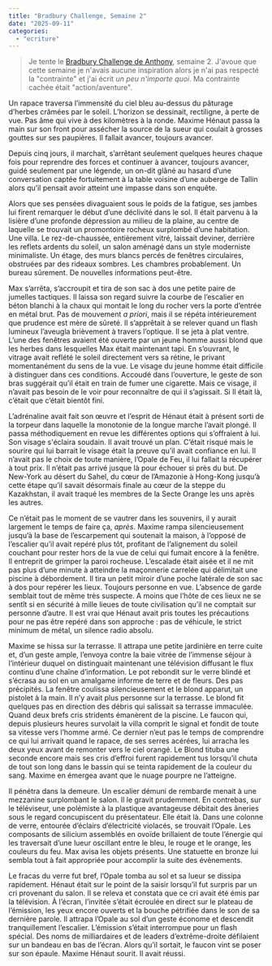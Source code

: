 ```yaml
---
title: "Bradbury Challenge, Semaine 2"
date: "2025-09-11"
categories: 
  - "ecriture"
---
```


> Je tente le [Bradbury Challenge de Anthony]([https://steady.page/fr/nouvelles-corail/posts/b334e20f-01ad-4e5c-9b9c-d3c32e777c8f](https://steady.page/fr/nouvelles-corail/posts/9d4c18f7-8978-4f1d-acf2-16ab9ac9434c)), semaine 2. J'avoue que cette semaine je n'avais aucune inspiration alors je n'ai pas respecté la "contrainte" et j'ai écrit _un peu n'importe quoi_. Ma contrainte cachée était "action/aventure".


Un rapace traversa l’immensité du ciel bleu au-dessus du pâturage d’herbes crâmées par le soleil. L’horizon se dessinait, rectiligne, à perte de vue. Pas âme qui vive à des kilomètres à la ronde. Maxime Hénaut passa la main sur son front pour assécher la source de la sueur qui coulait à grosses gouttes sur ses paupières. Il fallait avancer, toujours avancer.

Depuis cinq jours, il marchait, s’arrêtant seulement quelques heures chaque fois pour reprendre des forces et continuer à avancer, toujours avancer, guidé seulement par une légende, un on-dit glâné au hasard d’une conversation captée fortuitement à la table voisine d’une auberge de Tallin alors qu’il pensait avoir atteint une impasse dans son enquête.

Alors que ses pensées divaguaient sous le poids de la fatigue, ses jambes lui firent remarquer le début d’une déclivité dans le sol. Il était parvenu à la lisière d’une profonde dépression au milieu de la plaine, au centre de laquelle se trouvait un promontoire rocheux surplombé d’une habitation. Une villa. Le rez-de-chaussée, entièrement vitré, laissait deviner, derrière les reflets ardents du soleil, un salon aménagé dans un style moderniste minimaliste. Un étage, des murs blancs percés de fenêtres circulaires, obstruées par des rideaux sombres. Les chambres probablement. Un bureau sûrement. De nouvelles informations peut-être.

Max s’arrêta, s’accroupit et tira de son sac à dos une petite paire de jumelles tactiques. Il laissa son regard suivre la courbe de l’escalier en béton blanchi à la chaux qui montait le long du rocher vers la porte d’entrée en métal brut. Pas de mouvement *a priori*, mais il se répéta intérieurement que prudence est mère de sûreté. Il s’apprêtait à se relever quand un flash lumineux l’aveugla brièvement à travers l’optique. Il se jeta à plat ventre. L’une des fenêtres avaient été ouverte par un jeune homme aussi blond que les herbes dans lesquelles Max était maintenant tapi. En s’ouvrant, le vitrage avait reflété le soleil directement vers sa rétine, le privant momentanément du sens de la vue. Le visage du jeune homme était difficile à distinguer dans ces conditions. Accoudé dans l’ouverture, le geste de son bras suggérait qu’il était en train de fumer une cigarette. Mais ce visage, il n’avait pas besoin de le voir pour reconnaître de qui il s’agissait. Si Il était là, c’était que c’était bientôt fini.

L’adrénaline avait fait son œuvre et l’esprit de Hénaut était à présent sorti de la torpeur dans laquelle la monotonie de la longue marche l’avait plongé. Il passa méthodiquement en revue les différentes options qui s’offraient à lui. Son visage s'éclaira soudain. Il avait trouvé un plan. C’était risqué mais le sourire qui lui barrait le visage était la preuve qu’il avait confiance en lui. Il n’avait pas le choix de toute manière, l’Opale de Feu, il lui fallait la récupérer à tout prix. Il n’était pas arrivé jusque là pour échouer si près du but. De New-York au désert du Sahel, du cœur de l’Amazonie à Hong-Kong jusqu’à cette étape qu’il savait désormais finale au cœur de la steppe du Kazakhstan, il avait traqué les membres de la Secte Orange les uns après les autres.

Ce n’était pas le moment de se vautrer dans les souvenirs, il y aurait largement le temps de faire ça, *après*. Maxime rampa silencieusement jusqu’à la base de l’escarpement qui soutenait la maison, à l’opposé de l’escalier qu’il avait repéré plus tôt, profitant de l’alignement du soleil couchant pour rester hors de la vue de celui qui fumait encore à la fenêtre. Il entreprit de grimper la paroi rocheuse. L’escalade était aisée et il ne mit pas plus d’une minute à atteindre la maçonnerie carrelée qui délimitait une piscine à débordement. Il tira un petit miroir d’une poche latérale de son sac à dos pour repérer les lieux. Toujours personne en vue. L’absence de garde semblait tout de même très suspecte. A moins que l’hôte de ces lieux ne se sentît si en sécurité à mille lieues de toute civilisation qu’il ne comptait sur personne d’autre. Il est vrai que Hénaut avait pris toutes les précautions pour ne pas être repéré dans son approche : pas de véhicule, le strict minimum de métal, un silence radio absolu.

Maxime se hissa sur la terrasse. Il attrapa une petite jardinière en terre cuite et, d’un geste ample, l’envoya contre la baie vitrée de l’immense séjour à l’intérieur duquel on distinguait maintenant une télévision diffusant le flux continu d’une chaîne d’information. Le pot rebondit sur le verre blindé et s’écrasa au sol en un amalgame informe de terre et de fleurs. Des pas précipités. La fenêtre coulissa silencieusement et le blond apparut, un pistolet à la main. Il n’y avait plus personne sur la terrasse. Le blond fit quelques pas en direction des débris qui salissait sa terrasse immaculée. Quand deux brefs cris stridents émanèrent de la piscine. Le faucon qui, depuis plusieurs heures survolait la villa comprit le signal et fondit de toute sa vitesse vers l’homme armé. Ce dernier n’eut pas le temps de comprendre ce qui lui arrivait quand le rapace, de ses serres acérées, lui arracha les deux yeux avant de remonter vers le ciel orangé. Le Blond tituba une seconde encore mais ses cris d’effroi furent rapidement tus lorsqu’il chuta de tout son long dans le bassin qui se teinta rapidement de la couleur du sang. Maxime en émergea avant que le nuage pourpre ne l’atteigne.

Il pénétra dans la demeure. Un escalier démuni de rembarde menait à une mezzanine surplombant le salon. Il le gravit prudemment. En contrebas, sur le téléviseur, une polémiste à la plastique avantageuse débitait des âneries sous le regard concupiscent du présentateur. Elle était là. Dans une colonne de verre, entourée d’éclairs d’électricité violacés, se trouvait l’Opale. Les composants de silicium assemblés en ovoïde brillaient de toute l’énergie qui les traversait d’une lueur oscillant entre le bleu, le rouge et le orange, les couleurs du feu. Max avisa les objets présents. Une statuette en bronze lui sembla tout à fait appropriée pour accomplir la suite des évènements.

Le fracas du verre fut bref, l’Opale tomba au sol et sa lueur se dissipa rapidement. Hénaut était sur le point de la saisir lorsqu’il fut surpris par un cri provenant du salon. Il se releva et constata que ce cri avait été émis par la télévision. À l’écran, l’invitée s’était écroulée en direct sur le plateau de l’émission, les yeux encore ouverts et la bouche pétrifiée dans le son de sa dernière parole. Il attrapa l’Opale au sol d’un geste économe et descendit tranquillement l’escalier.  L’émission s’était interrompue pour un flash spécial. Des noms de milliardaires et de leaders d’extrême-droite défilaient sur un bandeau en bas de l’écran. Alors qu’il sortait, le faucon vint se poser sur son épaule. Maxime Hénaut sourit. Il avait réussi.
